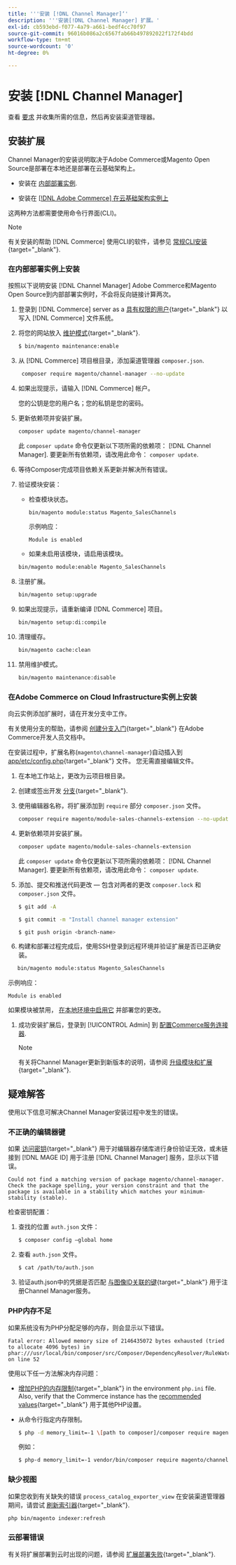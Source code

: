 ```yaml
---
title: '''安装 [!DNL Channel Manager]‘'
description: '''安装[!DNL Channel Manager] 扩展。'
exl-id: cb593ebd-f077-4a79-a661-bedf4cc70f97
source-git-commit: 96016b086a2c6567fab66b497892022f172f4bdd
workflow-type: tm+mt
source-wordcount: '0'
ht-degree: 0%

---
```



# 安装 [!DNL Channel Manager]

查看 [要求](onboard.md#requirements) 并收集所需的信息，然后再安装渠道管理器。

## 安装扩展

Channel Manager的安装说明取决于Adobe Commerce或Magento Open Source是部署在本地还是部署在云基础架构上。

- 安装在 [内部部署实例](#install-on-an-on-premises-instance).

- 安装在 [[!DNL Adobe Commerce] 在云基础架构实例上](#install-adobe-commerce-on-cloud-infrastructure)

这两种方法都需要使用命令行界面(CLI)。

>[!NOTE]
>
>有关安装的帮助 [!DNL Commerce] 使用CLI的软件，请参见 [常规CLI安装](https://devdocs.magento.com/extensions/install/){target="_blank"}.

### 在内部部署实例上安装

按照以下说明安装 [!DNL Channel Manager] Adobe Commerce和Magento Open Source到内部部署实例时，不会将反向链接计算两次。

1. 登录到 [!DNL Commerce] server as a [具有权限的用户](https://devdocs.magento.com/guides/v2.4/install-gde/prereq/file-system-perms.html){target="_blank"} 以写入 [!DNL Commerce] 文件系统。

1. 将您的网站放入 [维护模式](https://devdocs.magento.com/guides/v2.4/install-gde/install/cli/install-cli-subcommands-maint.html){target="_blank"}.

   ```bash
   $ bin/magento maintenance:enable
   ```

1. 从 [!DNL Commerce] 项目根目录，添加渠道管理器 `composer.json`.

   ```bash
    composer require magento/channel-manager --no-update
   ```

1. 如果出现提示，请输入 [!DNL Commerce] 帐户。

   您的公钥是您的用户名；您的私钥是您的密码。

1. 更新依赖项并安装扩展。

   ```bash
   composer update magento/channel-manager
   ```

   此 `composer update` 命令仅更新以下项所需的依赖项： [!DNL Channel Manager]. 要更新所有依赖项，请改用此命令： `composer update`.

1. 等待Composer完成项目依赖关系更新并解决所有错误。

1. 验证模块安装：

   - 检查模块状态。

      ```bash
      bin/magento module:status Magento_SalesChannels
      ```

      示例响应：

      ```terminal
      Module is enabled
      ```

   - 如果未启用该模块，请启用该模块。

   ```bash
   bin/magento module:enable Magento_SalesChannels
   ```

1. 注册扩展。

   ```bash
   bin/magento setup:upgrade
   ```

1. 如果出现提示，请重新编译 [!DNL Commerce] 项目。

   ```bash
   bin/magento setup:di:compile
   ```

1. 清理缓存。

   ```bash
   bin/magento cache:clean
   ```

1. 禁用维护模式。

   ```bash
   bin/magento maintenance:disable
   ```

### 在Adobe Commerce on Cloud Infrastructure实例上安装

向云实例添加扩展时，请在开发分支中工作。

有关使用分支的帮助，请参阅 [创建分支入门](https://devdocs.magento.com/cloud/env/environments-start.html#getstarted){target="_blank"} 在Adobe Commerce开发人员文档中。

在安装过程中，扩展名称(`magento\channel-manager`)自动插入到 [app/etc/config.php](https://devdocs.magento.com/cloud/live/sens-data-over.html#configuration-data){target="_blank"} 文件。 您无需直接编辑文件。

1. 在本地工作站上，更改为云项目根目录。

1. 创建或签出开发 [分支](https://devdocs-beta.magento.com/cloud/env/environments-start.html#getstarted){target="_blank"}.

1. 使用编辑器名称，将扩展添加到 `require` 部分 `composer.json` 文件。

   ```bash
   composer require magento/module-sales-channels-extension --no-update
   ```

1. 更新依赖项并安装扩展。

   ```bash
   composer update magento/module-sales-channels-extension
   ```

   此 `composer update` 命令仅更新以下项所需的依赖项： [!DNL Channel Manager]. 要更新所有依赖项，请改用此命令： `composer update`.

1. 添加、提交和推送代码更改 — 包含对两者的更改 `composer.lock` 和 `composer.json` 文件。

   ```bash
   $ git add -A
   ```

   ```bash
   $ git commit -m "Install channel manager extension" 
   ```

   ```bash
   $ git push origin <branch-name>
   ```

1. 构建和部署过程完成后，使用SSH登录到远程环境并验证扩展是否已正确安装。

```bash
   bin/magento module:status Magento_SalesChannels
```

示例响应：

```terminal
Module is enabled
```

如果模块被禁用， [在本地环境中启用它](https://devdocs.magento.com/cloud/howtos/install-components.html#manage-extensions) 并部署您的更改。


1. 成功安装扩展后，登录到 [!UICONTROL Admin] 到 [配置Commerce服务连接器](connect.md).

   >[!NOTE]
   >
   >有关将Channel Manager更新到新版本的说明，请参阅 [升级模块和扩展](https://experienceleague.adobe.com/docs/commerce-operations/upgrade-guide/modules/upgrade.html){target="_blank"}.


## 疑难解答

使用以下信息可解决Channel Manager安装过程中发生的错误。

### 不正确的编辑器键

如果 [访问密钥](https://devdocs.magento.com/guides/v2.4/install-gde/prereq/connect-auth.html){target="_blank"} 用于对编辑器存储库进行身份验证无效，或未链接到 [!DNL MAGE ID] 用于注册 [!DNL Channel Manager] 服务，显示以下错误。

```terminal
Could not find a matching version of package magento/channel-manager. Check the package spelling, your version constraint and that the package is available in a stability which matches your minimum-stability (stable).
```

检查密钥配置：

1. 查找的位置 `auth.json` 文件：

   ```bash
   $ composer config –global home
   ```

1. 查看 `auth.json` 文件。

   ```bash
   $ cat /path/to/auth.json
   ```

1. 验证auth.json中的凭据是否匹配 [与图像ID关联的键](https://devdocs.magento.com/guides/v2.4/install-gde/prereq/connect-auth.html){target="_blank"} 用于注册Channel Manager服务。

### PHP内存不足

如果系统没有为PHP分配足够的内存，则会显示以下错误。

```terminal
Fatal error: Allowed memory size of 2146435072 bytes exhausted (tried to allocate 4096 bytes) in phar:///usr/local/bin/composer/src/Composer/DependencyResolver/RuleWatchGraph.php on line 52
```

使用以下任一方法解决内存问题：

- [增加PHP的内存限制](https://devdocs.magento.com/cloud/project/magento-app-php-ini.html#increase-php-memory-limit){target="_blank"} in the environment `php.ini` file. Also, verify that the Commerce instance has the [recommended values](https://devdocs.magento.com/guides/v2.4/install-gde/prereq/php-settings.html){target="_blank"} 用于其他PHP设置。

- 从命令行指定内存限制。

   ```bash
   $ php -d memory_limit=-1 \[path to composer]/composer require magento/payment-services.
   ```

   例如：

   ```bash
   $ php-d memory_limit=-1 vendor/bin/composer require magento/channel-manager
   ```

### 缺少视图

如果您收到有关缺失的错误 `process_catalog_exporter_view` 在安装渠道管理器期间，请尝试 [刷新索引器](https://devdocs.magento.com/guides/v2.4/config-guide/cli/config-cli-subcommands-index.html#config-cli-subcommands-index-reindex){target="_blank"}.

```bash
php bin/magento indexer:refresh
```

### 云部署错误

有关将扩展部署到云时出现的问题，请参阅 [扩展部署失败](https://devdocs.magento.com/cloud/trouble/trouble_comp-deploy-fail.html){target="_blank"}.

